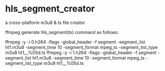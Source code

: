 # hls_segment_creator
a cross-platform m3u8 &amp; ts file creator


ffmpeg generate hls_segment(ts) command as follows:

ffmpeg -y -i 0.h264 -flags -global_header -f segment -segment_list ht1.m3u8 -segment_time 10 -segment_format mpeg_ts -segment_list_type m3u8 ht1__%05d.ts
ffmpeg -y -i 1.h264 -flags -global_header -f segment -segment_list ht1.m3u8 -segment_time 10 -segment_format mpeg_ts -segment_list_type m3u8 ht1__%05d.ts
